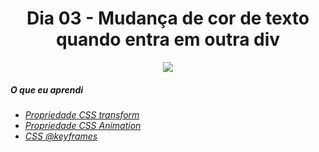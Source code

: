 <h1 align= "center">
 Dia 03 - Mudança de cor de texto quando entra em outra div <a name="id03"></a>
</h1>

<p align="center">
  <img src = "https://lh3.googleusercontent.com/pw/ACtC-3cFJOyb1VCl8lHs1YxtS3a8GsK_GhkFgeIa_0V4Wuw4oAbY3vk9Y9ovzZLYrSOe8K7caeb1SGWld4U_hppqVxtJ2GG4U_Zvs3Jmi3VkAGfAWZ9-6t9BATnds6h31hMh7eDc1cJdZpQQChW9tpyKR3FC=w1440-h810-no?authuser=0"
</p>

##### O que eu aprendi

* *[Propriedade CSS transform](https://www.w3schools.com/cssref/css3_pr_transform.asp)*
* *[Propriedade CSS Animation](https://www.w3schools.com/css/css3_animations.asp)*
* *[CSS @keyframes](https://www.w3schools.com/cssref/css3_pr_animation-keyframes.asp)*
